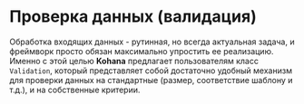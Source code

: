 # Проверка данных (валидация)

Обработка входящих данных - рутинная, но всегда актуальная задача, и фреймворк просто обязан максимально упростить ее
 реализацию. Именно с этой целью **Kohana** предлагает пользователям класс `Validation`, который представляет собой достаточно
 удобный механизм для проверки данных на стандартные (размер, соответствие шаблону и т.д.), и на собственные критерии.
